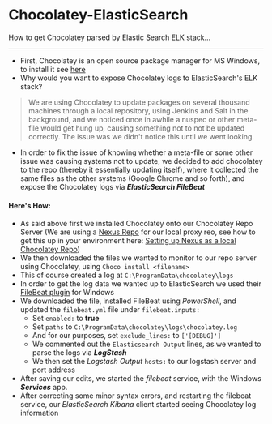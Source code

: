 # Chocolatey-ElasticSearch
How to get Chocolatey parsed by Elastic Search ELK stack...

---
* First, Chocolatey is an open source package manager for MS Windows, to install it see [here](https://chocolatey.org/install)
* Why would you want to expose Chocolatey logs to ElasticSearch's ELK stack?
> We are using Chocolatey to update packages on several thousand machines through a local repository, using Jenkins and Salt in the background, and we noticed once in awhile a nuspec or other meta-file would get hung up, causing something not to not be updated correctly. The issue was we didn't notice this until we went looking.

* In order to fix the issue of knowing whether a meta-file or some other issue was causing systems not to update, we decided to add chocolatey to the repo (thereby it essentially updating itself), where it collected the same files as the other systems (Google Chrome and so forth), and expose the Chocolatey logs via ***ElasticSearch FileBeat***

#### Here's How:
* As said above first we installed Chocolatey onto our Chocolatey Repo Server (We are using a [Nexus Repo](https://www.sonatype.com/nexus-repository-oss) for our local proxy reo, see how to get this up in your environment here: [Setting up Nexus as a local Chocolatey Repo](https://www.youtube.com/watch?v=UehkG1VHtz0))
* We then downloaded the files we wanted to monitor to our repo server using Chocolatey, using ```Choco install <filename>```
* This of course created a log at ```C:\ProgramData\chocolatey\logs```
* In order to get the log data we wanted up to ElasticSearch we used their [FileBeat plugin](https://www.elastic.co/downloads/beats/filebeat) for Windows
* We downloaded the file, installed FileBeat using _PowerShell_, and updated the ```filebeat.yml``` file under ```filebeat.inputs:``` 
   * Set ```enabled:``` to **true** 
   * Set ```paths``` to ```C:\ProgramData\chocolatey\logs\chocolatey.log```
   * And for our purposes, set ```exclude_lines:``` to ```['[DEBUG]']```
   * We commented out the ```Elasticsearch Output``` lines, as we wanted to parse the logs via ***LogStash***
   * We then set the _Logstash Output_ ```hosts:``` to our logstash server and port address
* After saving our edits, we started the _filebeat_ service, with the Windows ***Services*** app.
* After correcting some minor syntax errors, and restarting the filebeat service, our _ElasticSearch Kibana_ client started seeing Chocolatey log information
